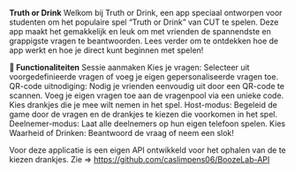 **Truth or Drink**
Welkom bij Truth or Drink, een app speciaal ontworpen voor studenten om het populaire spel “Truth or Drink” van CUT te spelen. Deze app maakt het gemakkelijk en leuk om met vrienden de spannendste en grappigste vragen te beantwoorden. Lees verder om te ontdekken hoe de app werkt en hoe je direct kunt beginnen met spelen!

**📱 Functionaliteiten**
Sessie aanmaken
Kies je vragen: Selecteer uit voorgedefinieerde vragen of voeg je eigen gepersonaliseerde vragen toe.
QR-code uitnodiging: Nodig je vrienden eenvoudig uit door een QR-code te scannen.
Voeg je eigen vragen toe aan de vragenpool via een unieke code.
Kies drankjes die je mee wilt nemen in het spel.
Host-modus: Begeleid de game door de vragen en de drankjes te kiezen die voorkomen in het spel.
Deelnemer-modus: Laat alle deelnemers op hun eigen telefoon spelen.
Kies Waarheid of Drinken: Beantwoord de vraag of neem een slok!

Voor deze applicatie is een eigen API ontwikkeld voor het ophalen van de te kiezen drankjes.
Zie => https://github.com/caslimpens06/BoozeLab-API
